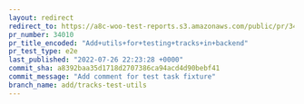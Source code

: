 ```yaml
---
layout: redirect
redirect_to: https://a8c-woo-test-reports.s3.amazonaws.com/public/pr/34010/e2e/index.html
pr_number: 34010
pr_title_encoded: "Add+utils+for+testing+tracks+in+backend"
pr_test_type: e2e
last_published: "2022-07-26 22:23:28 +0000"
commit_sha: a8392baa35d1718d2707386ca94acd4d90bebf41
commit_message: "Add comment for test task fixture"
branch_name: add/tracks-test-utils
---
```

